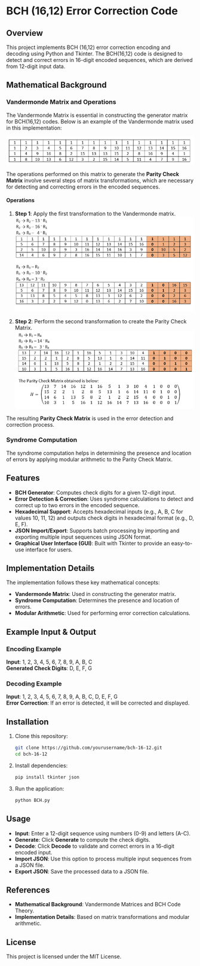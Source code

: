 # BCH (16,12) Error Correction Code

## Overview

This project implements BCH (16,12) error correction encoding and decoding using Python and Tkinter. The BCH(16,12) code is designed to detect and correct errors in 16-digit encoded sequences, which are derived from 12-digit input data.

## Mathematical Background

### Vandermonde Matrix and Operations

The Vandermonde Matrix is essential in constructing the generator matrix for BCH(16,12) codes. Below is an example of the Vandermonde matrix used in this implementation:

![Vandermonde Matrix](images/vandermonde_matrix.png)

The operations performed on this matrix to generate the **Parity Check Matrix** involve several steps of matrix transformations, which are necessary for detecting and correcting errors in the encoded sequences.

#### Operations

1. **Step 1**: Apply the first transformation to the Vandermonde matrix.  
   ![First Operation](images/first_operation.png)

2. **Step 2**: Perform the second transformation to create the Parity Check Matrix.  
   ![Parity Check Matrix](images/parity_check_matrix.png)

The resulting **Parity Check Matrix** is used in the error detection and correction process.

### Syndrome Computation

The syndrome computation helps in determining the presence and location of errors by applying modular arithmetic to the Parity Check Matrix.


## Features

- **BCH Generator**: Computes check digits for a given 12-digit input.
- **Error Detection & Correction**: Uses syndrome calculations to detect and correct up to two errors in the encoded sequence.
- **Hexadecimal Support**: Accepts hexadecimal inputs (e.g., A, B, C for values 10, 11, 12) and outputs check digits in hexadecimal format (e.g., D, E, F).
- **JSON Import/Export**: Supports batch processing by importing and exporting multiple input sequences using JSON format.
- **Graphical User Interface (GUI)**: Built with Tkinter to provide an easy-to-use interface for users.

## Implementation Details

The implementation follows these key mathematical concepts:

- **Vandermonde Matrix**: Used in constructing the generator matrix.
- **Syndrome Computation**: Determines the presence and location of errors.
- **Modular Arithmetic**: Used for performing error correction calculations.

## Example Input & Output

### Encoding Example

**Input**: 1, 2, 3, 4, 5, 6, 7, 8, 9, A, B, C  
**Generated Check Digits**: D, E, F, G

### Decoding Example

**Input**: 1, 2, 3, 4, 5, 6, 7, 8, 9, A, B, C, D, E, F, G  
**Error Correction**: If an error is detected, it will be corrected and displayed.

## Installation

1. Clone this repository:

   ```bash
   git clone https://github.com/yourusername/bch-16-12.git
   cd bch-16-12

2. Install dependencies:

   ```bash
   pip install tkinter json

3. Run the application:

   ```bash
   python BCH.py

## Usage

- **Input**: Enter a 12-digit sequence using numbers (0-9) and letters (A-C).
- **Generate**: Click **Generate** to compute the check digits.
- **Decode**: Click **Decode** to validate and correct errors in a 16-digit encoded input.
- **Import JSON**: Use this option to process multiple input sequences from a JSON file.
- **Export JSON**: Save the processed data to a JSON file.

## References

- **Mathematical Background**: Vandermonde Matrices and BCH Code Theory.
- **Implementation Details**: Based on matrix transformations and modular arithmetic.

## License

This project is licensed under the MIT License.
